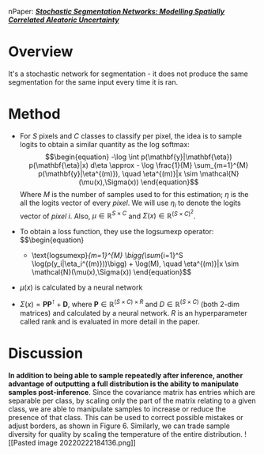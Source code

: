 nPaper: [***Stochastic Segmentation Networks: Modelling Spatially Correlated Aleatoric Uncertainty***](https://arxiv.org/pdf/2006.06015.pdf)

# Overview
It's a stochastic network for segmentation - it does not produce the same segmentation for the same input every time it is ran.


# Method 
* For $S$ pixels and $C$ classes to classify per pixel,  the idea is to sample logits to obtain a similar quantity as the log softmax:
$$\begin{equation}
-\log \int p(\mathbf{y}|\mathbf{\eta}) p(\mathbf{\eta}|x) d\eta \approx - \log \frac{1}{M} \sum_{m=1}^{M} p(\mathbf{y}|\eta^{(m)}), 
\quad \eta^{(m)}|x \sim \mathcal{N} (\mu(x),\Sigma(x))
\end{equation}$$
Where $M$ is the number of samples used to for this estimation; $\eta$  is the all the logits vector of every *pixel*. We will use $\eta_i$ to denote the logits vector of *pixel* $i$.  Also, $\mu \in \mathbb{R}^{S \times C}$ and $\Sigma(x) \in \mathbb{R}^{(S \times C)^2}$.


* To obtain a loss function, they use the $\text{logsumexp}$ operator:
	$$\begin{equation}
	- \text{logsumexp}_{m=1}^{M} \bigg(\sum_{i=1}^S \log(p(y_i|\eta_i^{(m)}))\bigg) + \log(M), \quad  \eta^{(m)}|x \sim \mathcal{N}(\mu(x),\Sigma(x))
	\end{equation}$$
* $\mu(x)$ is calculated by a neural network
* $\Sigma(x) = \mathbf{P} \mathbf{P}^\intercal + \mathbf{D}$,   where $\mathbf{P} \in \mathbb{R}^{(S \times C) \times R}$ and $D \in \mathbb{R}^{(S \times C)}$ (both 2-dim matrices) and calculated by a neural network. $R$ is an hyperparameter called rank and is evaluated in more detail in the paper.


# Discussion
**In addition to being able to sample repeatedly after inference, another advantage of outputting a full distribution is the ability to manipulate samples post-inference**. Since the covariance matrix has entries which are separable per class, by scaling only the part of the matrix relating to a given class, we are able to manipulate samples to increase or reduce the presence of that class. This can be used to correct possible mistakes or adjust borders, as shown in Figure 6. Similarly, we can trade sample diversity for quality by scaling the temperature of the entire distribution.
![[Pasted image 20220222184136.png]]
